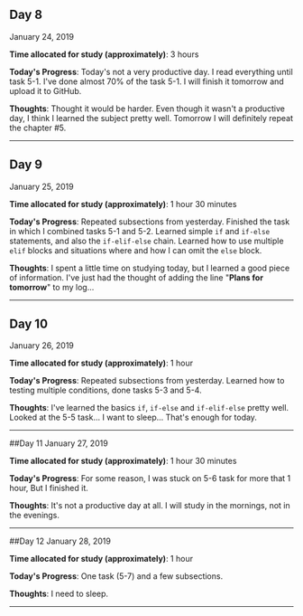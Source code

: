## Day 8

January 24, 2019


**Time allocated for study (approximately)**: 3 hours

**Today's Progress**: Today's not a very productive day. I read everything until task 5-1. I've done almost 70% of the task 5-1. I will finish it tomorrow and upload it to GitHub.


**Thoughts**:  Thought it would be harder. Even though it wasn't a productive day, I think I learned the subject pretty well. Tomorrow I will definitely repeat the chapter #5.

---

## Day 9
January 25, 2019


**Time allocated for study (approximately)**: 1 hour 30 minutes

**Today's Progress**: Repeated subsections from yesterday. Finished the task in which I combined tasks 5-1 and 5-2. Learned simple `if` and `if-else` statements, and also the `if-elif-else` chain. Learned how to use multiple `elif` blocks and situations where and how I can omit the `else` block.

**Thoughts**: I spent a little time on studying today, but I learned a good piece of information. I've just had the thought of adding the line "**Plans for tomorrow**" to my log...

---

## Day 10
January 26, 2019

 **Time allocated for study (approximately)**: 1 hour
 
 **Today's Progress**: Repeated subsections from yesterday. Learned how to testing multiple conditions, done tasks 5-3 and 5-4.
 
**Thoughts**: I've learned the basics `if`, `if-else` and `if-elif-else` pretty well. Looked at the 5-5 task... I want to sleep... That's enough for today.

---

##Day 11
January 27, 2019

**Time allocated for study (approximately)**: 1 hour 30 minutes

**Today's Progress**: For some reason, I was stuck on 5-6 task for more that 1 hour, But I finished it.

**Thoughts**: It's not a productive day at all. I will study in the mornings, not in the evenings.

---

##Day 12
January 28, 2019

**Time allocated for study (approximately)**:  1 hour

**Today's Progress**: One task (5-7) and a few subsections.

**Thoughts**: I need to sleep.

---


